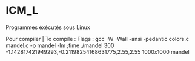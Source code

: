 # ICM_L
Programmes éxécutés sous Linux

Pour compiler | To compile : 
Flags :
gcc -W -Wall -ansi -pedantic colors.c mandel.c -o mandel -lm ;time ./mandel 300 -1.142817421949293,-0.21198254168631775,2.55,2.55 1000x1000  mandel
